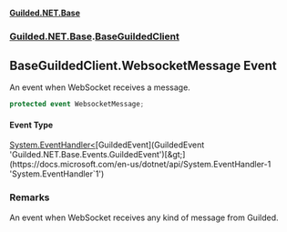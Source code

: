 
#### [Guilded.NET.Base](index 'index')
### [Guilded.NET.Base](index#Guilded_NET_Base 'Guilded.NET.Base').[BaseGuildedClient](BaseGuildedClient 'Guilded.NET.Base.BaseGuildedClient')
## BaseGuildedClient.WebsocketMessage Event
An event when WebSocket receives a message.  
```csharp
protected event WebsocketMessage;
```

#### Event Type
[System.EventHandler&lt;](https://docs.microsoft.com/en-us/dotnet/api/System.EventHandler-1 'System.EventHandler`1')[GuildedEvent](GuildedEvent 'Guilded.NET.Base.Events.GuildedEvent')[&gt;](https://docs.microsoft.com/en-us/dotnet/api/System.EventHandler-1 'System.EventHandler`1')
### Remarks
An event when WebSocket receives any kind of message from Guilded.  
